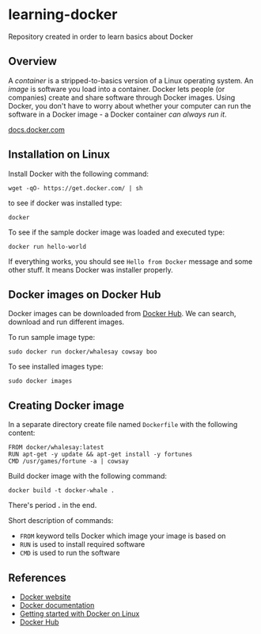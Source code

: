 learning-docker
===============
Repository created in order to learn basics about Docker

Overview
--------

A *container* is a stripped-to-basics version of a Linux operating system. An *image* is software you load into a container. Docker lets people (or companies) create and share software through Docker images. Using Docker, you don't have to worry about whether your computer can run the software in a Docker image - a Docker container *can always run it*.

[docs.docker.com](http://docs.docker.com)

Installation on Linux
---------------------

Install Docker with the following command:

```
wget -qO- https://get.docker.com/ | sh
```

to see if docker was installed type: 

`docker`

To see if the sample docker image was loaded and executed type:

`docker run hello-world`

If everything works, you should see `Hello from Docker` message and some other stuff. It means Docker was installer properly.

Docker images on Docker Hub
---------------------------

Docker images can be downloaded from [Docker Hub](https://hub.docker.com). We can search, download and run different images.

To run sample image type:

`sudo docker run docker/whalesay cowsay boo`

To see installed images type:

`sudo docker images`

Creating Docker image
---------------------

In a separate directory create file named `Dockerfile` with the following content:

```
FROM docker/whalesay:latest
RUN apt-get -y update && apt-get install -y fortunes
CMD /usr/games/fortune -a | cowsay
```

Build docker image with the following command:

`docker build -t docker-whale .`

There's period **.** in the end.

Short description of commands:
- `FROM` keyword tells Docker which image your image is based on
- `RUN` is used to install required software
- `CMD` is used to run the software

References
----------
- [Docker website](https://www.docker.com/)
- [Docker documentation](https://docs.docker.com/)
- [Getting started with Docker on Linux](http://docs.docker.com/linux/started/)
- [Docker Hub](https://hub.docker.com/)
